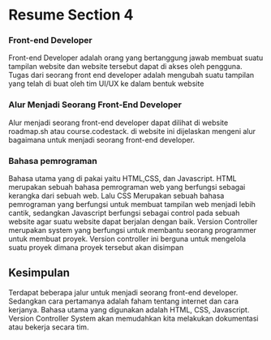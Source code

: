 
# Resume Section 4

### Front-end Developer
Front-end Developer adalah orang yang bertanggung jawab membuat suatu tampilan website dan website tersebut dapat di akses oleh pengguna. Tugas dari seorang front end developer adalah mengubah suatu tampilan yang telah di buat oleh tim UI/UX ke dalam bentuk website
### Alur Menjadi Seorang Front-End Developer
Alur menjadi seorang front-end developer dapat dilihat di website roadmap.sh atau course.codestack. di website ini dijelaskan mengeni alur bagaimana untuk menjadi seorang front-end developer.
### Bahasa pemrograman
Bahasa utama yang di pakai yaitu HTML,CSS, dan Javascript. HTML merupakan sebuah bahasa pemrograman web yang berfungsi sebagai kerangka dari sebuah web. Lalu CSS Merupakan sebuah bahasa pemrograman yang berfungsi untuk membuat tampilan web menjadi lebih cantik, sedangkan Javascript berfungsi sebagai control pada sebuah website agar suatu website dapat berjalan dengan baik.
Version Controller merupakan system yang berfungsi untuk membantu seorang programmer untuk membuat proyek. Version controller ini berguna untuk mengelola suatu proyek dimana proyek tersebut akan disimpan 
## Kesimpulan
Terdapat beberapa jalur untuk menjadi seorang front-end developer. Sedangkan cara pertamanya adalah faham tentang internet dan cara kerjanya. Bahasa utama yang digunakan adalah HTML, CSS, Javascript. Version Controller System akan memudahkan kita melakukan dokumentasi atau bekerja secara tim.

